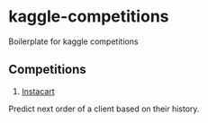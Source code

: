 # kaggle-competitions

Boilerplate for kaggle competitions

## Competitions

1) [Instacart](instacart/README.md)

Predict next order of a client based on their history.
